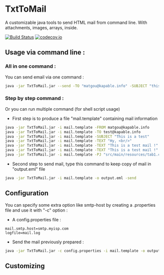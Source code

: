 # TxtToMail

A customizable java tools to send HTML mail from command line. With attachments, images, arrays, inside. 

[![Build Status](https://travis-ci.org/matgou/txttomail.svg?branch=master)](https://travis-ci.org/matgou/txttomail)
[![codecov.io](https://codecov.io/github/matgou/txttomail/coverage.svg?branch=master)](https://codecov.io/github/matgou/txttomail?branch=master)

## Usage via command line :

### All in one command :

You can send email via one command :
```bash
java -jar TxtToMail.jar --send -TO "matgou@kapable.info" -SUBJECT "this is a test" -TEXT "Hy, <br/> This is a test mail!"
```

### Step by step command :

Or you can run multiple command (for shell script usage)

* First step is to produce a file "mail.template" containing mail information
```bash
java -jar TxtToMail.jar -i mail.template -FROM matgou@kapable.info
java -jar TxtToMail.jar -i mail.template -TO test@kapable.info
java -jar TxtToMail.jar -i mail.template -SUBJECT "This is a test"
java -jar TxtToMail.jar -i mail.template -TEXT "Hy, <br/>"
java -jar TxtToMail.jar -i mail.template -TEXT "This is a test mail !"
java -jar TxtToMail.jar -i mail.template -TEXT "This is a test mail !"
java -jar TxtToMail.jar -i mail.template -PJ "src/main/resources/tab1.csv
```

* Second step to send mail, type this command to keep copy of mail in "output.eml" file
```bash
java -jar TxtToMail.jar -i mail.template -o output.eml -send
```

## Configuration

You can specify some extra option like smtp-host by creating a .properties file and use it with "-c" option :
* A config.properties file :
```
mail.smtp.host=smtp.myisp.com
logfile=mail.log
```
* Send the mail previously prepared :
```bash
java -jar TxtToMail.jar -c config.properties -i mail.template -o output.eml -send
```

## Customizing


